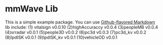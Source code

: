 # mmWave Lib

This is a simple example package. You can use
[Github-flavored Markdown](https://guides.github.com/features/mastering-markdown/)
lib include:
(1) vitalsign v0.0.10
(2)highAccuraccy v0.0.4
(3)peopleMB v0.0.4
(4)srradar v0.0.1
(5)people3D v0.0.2
(6)pc3d v0.0.3
(7)pc3d_kv v0.0.2
(8)lpdISK v0.0.1
(9)lpdISK_kv v0.0.1
(10)vehicleOD v0.0.1
